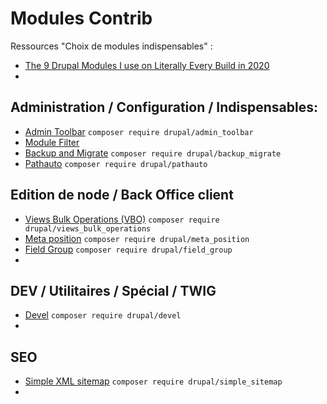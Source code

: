 # Modules Contrib

Ressources "Choix de modules indispensables" :

* [The 9 Drupal Modules I use on Literally Every Build in 2020](https://mikemadison.net/blog/2020/7/12/the-9-drupal-modules-i-use-on-literally-every-build-in-2020)
* 
## **Administration / Configuration / Indispensables:**

* [Admin Toolbar](https://www.drupal.org/project/admin_toolbar) `composer require drupal/admin_toolbar`
* [Module Filter](https://www.drupal.org/project/module_filter)
* [Backup and Migrate](https://www.drupal.org/project/backup_migrate) `composer require drupal/backup_migrate`
* [Pathauto](https://www.drupal.org/project/pathauto) `composer require drupal/pathauto`

## Edition de node / Back Office client

* [Views Bulk Operations \(VBO\)](https://www.drupal.org/project/views_bulk_operations) `composer require drupal/views_bulk_operations`
* [Meta position](https://www.drupal.org/project/meta_position) `composer require drupal/meta_position`
* [Field Group](https://www.drupal.org/project/field_group) `composer require drupal/field_group`
* 
## DEV / Utilitaires / Spécial / TWIG

* [Devel](https://www.drupal.org/project/devel) `composer require drupal/devel`
* 
## SEO

* [Simple XML sitemap](https://www.drupal.org/project/simple_sitemap) `composer require drupal/simple_sitemap`
* 


